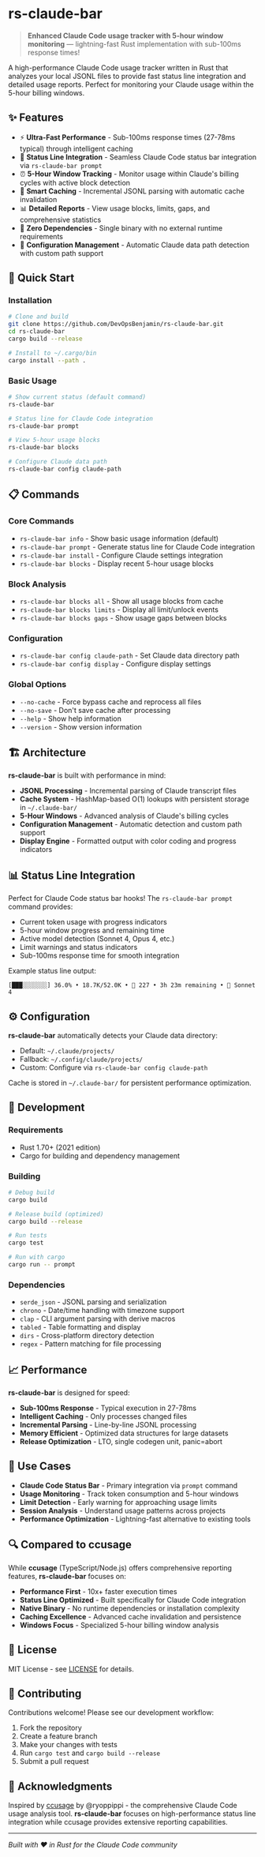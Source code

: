 # rs-claude-bar

> **Enhanced Claude Code usage tracker with 5-hour window monitoring** — lightning-fast Rust implementation with sub-100ms response times!

A high-performance Claude Code usage tracker written in Rust that analyzes your local JSONL files to provide fast status line integration and detailed usage reports. Perfect for monitoring your Claude usage within the 5-hour billing windows.

## ✨ Features

- ⚡ **Ultra-Fast Performance** - Sub-100ms response times (27-78ms typical) through intelligent caching
- 🚀 **Status Line Integration** - Seamless Claude Code status bar integration via `rs-claude-bar prompt`
- ⏰ **5-Hour Window Tracking** - Monitor usage within Claude's billing cycles with active block detection
- 💾 **Smart Caching** - Incremental JSONL parsing with automatic cache invalidation
- 📊 **Detailed Reports** - View usage blocks, limits, gaps, and comprehensive statistics
- 🎯 **Zero Dependencies** - Single binary with no external runtime requirements
- 🔧 **Configuration Management** - Automatic Claude data path detection with custom path support

## 🚀 Quick Start

### Installation

```bash
# Clone and build
git clone https://github.com/DevOpsBenjamin/rs-claude-bar.git
cd rs-claude-bar
cargo build --release

# Install to ~/.cargo/bin
cargo install --path .
```

### Basic Usage

```bash
# Show current status (default command)
rs-claude-bar

# Status line for Claude Code integration  
rs-claude-bar prompt

# View 5-hour usage blocks
rs-claude-bar blocks

# Configure Claude data path
rs-claude-bar config claude-path
```

## 📋 Commands

### Core Commands

- `rs-claude-bar info` - Show basic usage information (default)
- `rs-claude-bar prompt` - Generate status line for Claude Code integration
- `rs-claude-bar install` - Configure Claude settings integration
- `rs-claude-bar blocks` - Display recent 5-hour usage blocks

### Block Analysis

- `rs-claude-bar blocks all` - Show all usage blocks from cache
- `rs-claude-bar blocks limits` - Display all limit/unlock events
- `rs-claude-bar blocks gaps` - Show usage gaps between blocks

### Configuration

- `rs-claude-bar config claude-path` - Set Claude data directory path
- `rs-claude-bar config display` - Configure display settings

### Global Options

- `--no-cache` - Force bypass cache and reprocess all files
- `--no-save` - Don't save cache after processing
- `--help` - Show help information
- `--version` - Show version information

## 🏗️ Architecture

**rs-claude-bar** is built with performance in mind:

- **JSONL Processing** - Incremental parsing of Claude transcript files
- **Cache System** - HashMap-based O(1) lookups with persistent storage in `~/.claude-bar/`
- **5-Hour Windows** - Advanced analysis of Claude's billing cycles
- **Configuration Management** - Automatic detection and custom path support
- **Display Engine** - Formatted output with color coding and progress indicators

## 📊 Status Line Integration

Perfect for Claude Code status bar hooks! The `rs-claude-bar prompt` command provides:

- Current token usage with progress indicators
- 5-hour window progress and remaining time  
- Active model detection (Sonnet 4, Opus 4, etc.)
- Limit warnings and status indicators
- Sub-100ms response time for smooth integration

Example status line output:
```
[███░░░░░░░] 36.0% • 18.7K/52.0K • 💬 227 • 3h 23m remaining • 🤖 Sonnet 4
```

## ⚙️ Configuration

**rs-claude-bar** automatically detects your Claude data directory:

- Default: `~/.claude/projects/` 
- Fallback: `~/.config/claude/projects/`
- Custom: Configure via `rs-claude-bar config claude-path`

Cache is stored in `~/.claude-bar/` for persistent performance optimization.

## 🔧 Development

### Requirements

- Rust 1.70+ (2021 edition)
- Cargo for building and dependency management

### Building

```bash
# Debug build
cargo build

# Release build (optimized)
cargo build --release

# Run tests
cargo test

# Run with cargo
cargo run -- prompt
```

### Dependencies

- `serde_json` - JSONL parsing and serialization
- `chrono` - Date/time handling with timezone support
- `clap` - CLI argument parsing with derive macros
- `tabled` - Table formatting and display
- `dirs` - Cross-platform directory detection
- `regex` - Pattern matching for file processing

## 📈 Performance

**rs-claude-bar** is designed for speed:

- **Sub-100ms Response** - Typical execution in 27-78ms
- **Intelligent Caching** - Only processes changed files
- **Incremental Parsing** - Line-by-line JSONL processing
- **Memory Efficient** - Optimized data structures for large datasets
- **Release Optimization** - LTO, single codegen unit, panic=abort

## 🎯 Use Cases

- **Claude Code Status Bar** - Primary integration via `prompt` command
- **Usage Monitoring** - Track token consumption and 5-hour windows
- **Limit Detection** - Early warning for approaching usage limits
- **Session Analysis** - Understand usage patterns across projects
- **Performance Optimization** - Lightning-fast alternative to existing tools

## 🔍 Compared to ccusage

While **ccusage** (TypeScript/Node.js) offers comprehensive reporting features, **rs-claude-bar** focuses on:

- **Performance First** - 10x+ faster execution times
- **Status Line Optimized** - Built specifically for Claude Code integration  
- **Native Binary** - No runtime dependencies or installation complexity
- **Caching Excellence** - Advanced cache invalidation and persistence
- **Windows Focus** - Specialized 5-hour billing window analysis

## 📄 License

MIT License - see [LICENSE](LICENSE) for details.

## 🤝 Contributing

Contributions welcome! Please see our development workflow:

1. Fork the repository
2. Create a feature branch
3. Make your changes with tests
4. Run `cargo test` and `cargo build --release`
5. Submit a pull request

## 🙏 Acknowledgments

Inspired by [ccusage](https://github.com/ryoppippi/ccusage) by @ryoppippi - the comprehensive Claude Code usage analysis tool. **rs-claude-bar** focuses on high-performance status line integration while ccusage provides extensive reporting capabilities.

---

*Built with ❤️ in Rust for the Claude Code community*
